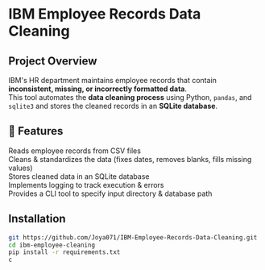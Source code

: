 # IBM Employee Records Data Cleaning

## Project Overview

IBM's HR department maintains employee records that contain **inconsistent, missing, or incorrectly formatted data**.  
This tool automates the **data cleaning process** using Python, `pandas`, and `sqlite3` and stores the cleaned records in an **SQLite database**.

## 🎯 Features

Reads employee records from CSV files  
 Cleans & standardizes the data (fixes dates, removes blanks, fills missing values)  
 Stores cleaned data in an SQLite database  
 Implements logging to track execution & errors  
 Provides a CLI tool to specify input directory & database path

## Installation

```sh
git https://github.com/Joya071/IBM-Employee-Records-Data-Cleaning.git
cd ibm-employee-cleaning
pip install -r requirements.txt
c
```
